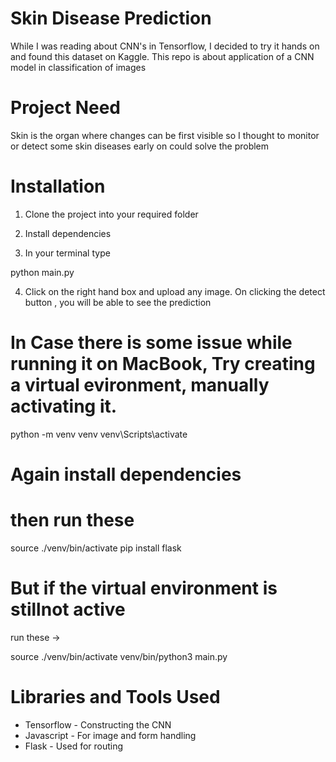 
# Skin Disease Prediction

While I was reading about CNN's in Tensorflow, I decided to try it hands on and found this dataset on Kaggle. This repo is about application of a CNN model in classification of images


# Project Need

Skin is the organ where changes can be first visible so I thought to monitor or detect some skin diseases early on could solve the problem
# Installation

1. Clone the project into your required folder

2. Install dependencies

3. In your terminal type 

python main.py 

4. Click on the right hand box and upload any image. On clicking the detect button , you will be able to see the prediction

# In Case there is some issue while running it on MacBook, Try creating a virtual evironment, manually activating it.

python -m venv venv
venv\Scripts\activate

# Again install dependencies
# then run these 

source ./venv/bin/activate
pip install flask

# But if the virtual environment is stillnot active

run these ->

source ./venv/bin/activate
venv/bin/python3 main.py
# Libraries and Tools Used

- Tensorflow - Constructing the CNN
- Javascript - For image and form handling
- Flask - Used for routing
